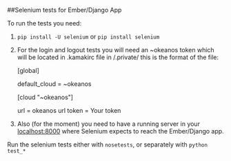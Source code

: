 ##Selenium tests for Ember/Django App

To run the tests you need:

1. `pip install -U selenium` or `pip install selenium`

2. For the login and logout tests you will need an ~okeanos token which will be located in .kamakirc file in <projectroot>/.private/ this is the format of the file:

    [global] 

    default_cloud = ~okeanos

    [cloud "~okeanos"]
    
    url = okeanos url
    token = Your token

3. Also (for the moment) you need to have a running server in your [localhost:8000](localhost:8000) where Selenium expects to reach the Ember/Django app.

Run the selenium tests either with `nosetests`, or separately with `python test_*`
